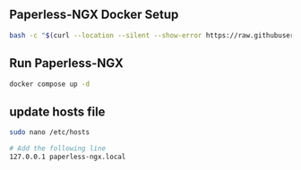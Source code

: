 ## Paperless-NGX Docker Setup
```bash
bash -c "$(curl --location --silent --show-error https://raw.githubusercontent.com/paperless-ngx/paperless-ngx/main/install-paperless-ngx.sh)"
```

## Run Paperless-NGX
```bash
docker compose up -d
```

## update hosts file
```bash
sudo nano /etc/hosts

# Add the following line
127.0.0.1 paperless-ngx.local